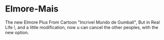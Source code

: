 # Elmore-Mais
The new Elmore Plus From Cartoon "Incrivel Mundo de Gumball", But in Real Life !,
and a little modification, now u can cancel the other peoples, with the new option.

